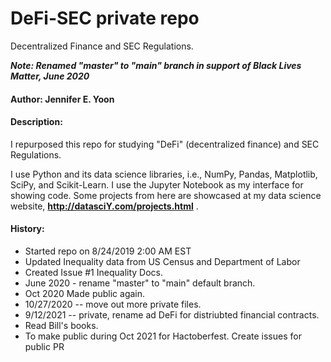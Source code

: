 # DeFi-SEC private repo
Decentralized Finance and SEC Regulations.  

***Note: Renamed "master" to "main" branch in support of Black Lives Matter, June 2020***

#### Author: Jennifer E. Yoon  

#### Description:  

I repurposed this repo for studying "DeFi" (decentralized finance) and SEC Regulations.  

I use Python and its data science libraries, i.e., NumPy, Pandas, Matplotlib, SciPy, and Scikit-Learn.  I use the Jupyter Notebook as my interface for showing code.  Some projects from here are showcased at my data science website, **http://datasciY.com/projects.html** .

#### History:  

 * Started repo on 8/24/2019 2:00 AM EST  
 * Updated Inequality data from US Census and Department of Labor  
 * Created Issue #1 Inequality Docs.  
 * June 2020 - rename "master" to "main" default branch.  
 * Oct 2020 Made public again. 
 * 10/27/2020 -- move out more private files.  
 * 9/12/2021 -- private, rename ad DeFi for distriubted financial contracts.  
 * Read Bill's books.  
 * To make public during Oct 2021 for Hactoberfest.  Create issues for public PR  
